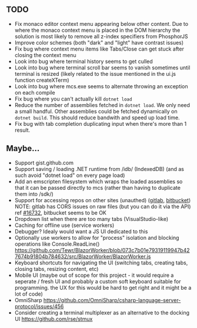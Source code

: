 ## TODO
- Fix monaco editor context menu appearing below other content. Due to where the monaco context menu is placed in the DOM hierarchy the solution is most likely to remove all z-index specifiers from PhosphorJS
- Improve color schemes (both "dark" and "light" have contrast issues)
- Fix bug where context menu items like Tabs/Close can get stuck after closing the context menu
- Look into bug where terminal history seems to get culled
- Look into bug where terminal scroll bar seems to vanish sometimes until terminal is resized (likely related to the issue mentioned in the ui.js function createXTerm)
- Look into bug where mcs.exe seems to alternate throwing an exception on each compile
- Fix bug where you can't actually kill `dotnet load`
- Reduce the number of assemblies fetched in `dotnet load`. We only need a small handful. Other assemblies could be fetched dynamically on `dotnet build`. This should reduce bandwith and speed up load time.
- Fix bug with tab completion duplicating input when there's more than 1 result.

## Maybe...
- Support gist.github.com
- Support saving / loading .NET runtime from /idb/ (IndexedDB) (and as such avoid "dotnet load" on every page load)
- Add an emscripten filesystem which wraps the loaded assemblies so that it can be passed directly to mcs (rather than having to duplicate them into /sdk/)
- Support for accessing repos on other sites (unauthed) ([gitlab](https://docs.gitlab.com/ee/user/gitlab_com/index.html#gitlabcom-specific-rate-limits), [bitbucket](https://support.atlassian.com/bitbucket-cloud/docs/api-request-limits/)) NOTE: gitlab has CORS issues on raw files (but you can do it via the API) ref [#16732](https://gitlab.com/gitlab-org/gitlab/-/issues/16732), bitbucket seems to be OK
- Dropdown list when there are too many tabs (VisualStudio-like)
- Caching for offline use (service workers)
- Debugger? Idealy would want a JS UI dedicated to this
- Optionally use workers to allow for "process" isolation and blocking operations like Console.ReadLine() https://github.com/Tewr/BlazorWorker/blob/073c7b01e79319119947b427674b91804b784632/src/BlazorWorker/BlazorWorker.js
- Keyboard shortcuts for navigating the UI (switching tabs, creating tabs, closing tabs, resizing content, etc)
- Mobile UI (maybe out of scope for this project - it would require a seperate / fresh UI and probably a custom soft keyboard suitable for programming. the UX for this would be hard to get right and it might be a lot of code)
- OmniSharp https://github.com/OmniSharp/csharp-language-server-protocol/issues/456
- Consider creating a terminal multiplexer as an alternative to the docking UI https://github.com/rse/stmux